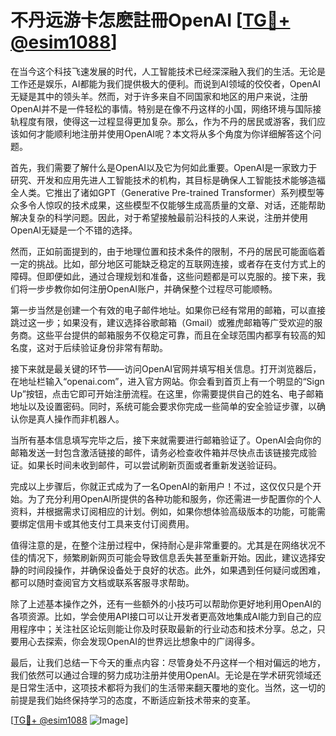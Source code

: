 # 不丹远游卡怎麽註冊OpenAI [[TG💪+ @esim1088](https://t.me/s/esim1088)]

在当今这个科技飞速发展的时代，人工智能技术已经深深融入我们的生活。无论是工作还是娱乐，AI都能为我们提供极大的便利。而说到AI领域的佼佼者，OpenAI无疑是其中的领头羊。然而，对于许多来自不同国家和地区的用户来说，注册OpenAI并不是一件轻松的事情。特别是在像不丹这样的小国，网络环境与国际接轨程度有限，使得这一过程显得更加复杂。那么，作为不丹的居民或游客，我们应该如何才能顺利地注册并使用OpenAI呢？本文将从多个角度为你详细解答这个问题。

首先，我们需要了解什么是OpenAI以及它为何如此重要。OpenAI是一家致力于研究、开发和应用先进人工智能技术的机构，其目标是确保人工智能技术能够造福全人类。它推出了诸如GPT（Generative Pre-trained Transformer）系列模型等众多令人惊叹的技术成果，这些模型不仅能够生成高质量的文章、对话，还能帮助解决复杂的科学问题。因此，对于希望接触最前沿科技的人来说，注册并使用OpenAI无疑是一个不错的选择。

然而，正如前面提到的，由于地理位置和技术条件的限制，不丹的居民可能面临着一定的挑战。比如，部分地区可能缺乏稳定的互联网连接，或者存在支付方式上的障碍。但即便如此，通过合理规划和准备，这些问题都是可以克服的。接下来，我们将一步步教你如何注册OpenAI账户，并确保整个过程尽可能顺畅。

第一步当然是创建一个有效的电子邮件地址。如果你已经有常用的邮箱，可以直接跳过这一步；如果没有，建议选择谷歌邮箱（Gmail）或雅虎邮箱等广受欢迎的服务商。这些平台提供的邮箱服务不仅稳定可靠，而且在全球范围内都享有较高的知名度，这对于后续验证身份非常有帮助。

接下来就是最关键的环节——访问OpenAI官网并填写相关信息。打开浏览器后，在地址栏输入“openai.com”，进入官方网站。你会看到首页上有一个明显的“Sign Up”按钮，点击它即可开始注册流程。在这里，你需要提供自己的姓名、电子邮箱地址以及设置密码。同时，系统可能会要求你完成一些简单的安全验证步骤，以确认你是真人操作而非机器人。

当所有基本信息填写完毕之后，接下来就需要进行邮箱验证了。OpenAI会向你的邮箱发送一封包含激活链接的邮件，请务必检查收件箱并尽快点击该链接完成验证。如果长时间未收到邮件，可以尝试刷新页面或者重新发送验证码。

完成以上步骤后，你就正式成为了一名OpenAI的新用户！不过，这仅仅只是个开始。为了充分利用OpenAI所提供的各种功能和服务，你还需进一步配置你的个人资料，并根据需求订阅相应的计划。例如，如果你想体验高级版本的功能，可能需要绑定信用卡或其他支付工具来支付订阅费用。

值得注意的是，在整个注册过程中，保持耐心是非常重要的。尤其是在网络状况不佳的情况下，频繁刷新网页可能会导致信息丢失甚至重新开始。因此，建议选择安静的时间段操作，并确保设备处于良好的状态。此外，如果遇到任何疑问或困难，都可以随时查阅官方文档或联系客服寻求帮助。

除了上述基本操作之外，还有一些额外的小技巧可以帮助你更好地利用OpenAI的各项资源。比如，学会使用API接口可以让开发者更高效地集成AI能力到自己的应用程序中；关注社区论坛则能让你及时获取最新的行业动态和技术分享。总之，只要用心去探索，你会发现OpenAI的世界远比想象中的广阔得多。

最后，让我们总结一下今天的重点内容：尽管身处不丹这样一个相对偏远的地方，我们依然可以通过合理的努力成功注册并使用OpenAI。无论是在学术研究领域还是日常生活中，这项技术都将为我们的生活带来翻天覆地的变化。当然，这一切的前提是我们始终保持学习的态度，不断适应新技术带来的变革。

[[TG💪+ @esim1088](https://t.me/s/esim1088) ![Image](https://i.postimg.cc/4NQfJmqS/Snipaste-2025-05-13-00-14-12.png)]